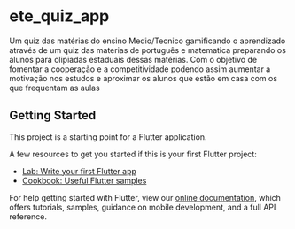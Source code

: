 # ete_quiz_app

Um quiz das matérias do ensino Medio/Tecnico gamificando o aprendizado através de um quiz das
materias de português e matematica preparando os alunos para olipiadas estaduais dessas matérias.
Com o objetivo de fomentar a cooperação e a competitividade podendo assim aumentar a motivação nos
estudos e aproximar os alunos que estão em casa com os que frequentam as aulas

## Getting Started

This project is a starting point for a Flutter application.

A few resources to get you started if this is your first Flutter project:

- [Lab: Write your first Flutter app](https://flutter.dev/docs/get-started/codelab)
- [Cookbook: Useful Flutter samples](https://flutter.dev/docs/cookbook)

For help getting started with Flutter, view our
[online documentation](https://flutter.dev/docs), which offers tutorials,
samples, guidance on mobile development, and a full API reference.
